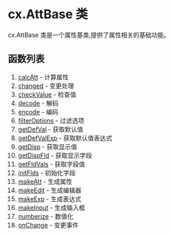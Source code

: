 # cx.AttBase 类

cx.AttBase 类是一个属性基类,提供了属性相关的基础功能。

## 函数列表

1. [calcAtt](./calcAtt/README.md) - 计算属性
2. [changed](./changed/README.md) - 变更处理
3. [checkValue](./checkValue/README.md) - 检查值
4. [decode](./decode/README.md) - 解码
5. [encode](./encode/README.md) - 编码
6. [filterOptions](./filterOptions/README.md) - 过滤选项
7. [getDefVal](./getDefVal/README.md) - 获取默认值
8. [getDefValExp](./getDefValExp/README.md) - 获取默认值表达式
9. [getDisp](./getDisp/README.md) - 获取显示值
10. [getDispFld](./getDispFld/README.md) - 获取显示字段
11. [getFldVals](./getFldVals/README.md) - 获取字段值
12. [initFlds](./initFlds/README.md) - 初始化字段
13. [makeAtt](./makeAtt/README.md) - 生成属性
14. [makeEdit](./makeEdit/README.md) - 生成编辑器
15. [makeExp](./makeExp/README.md) - 生成表达式
16. [makeInput](./makeInput/README.md) - 生成输入框
17. [numberize](./numberize/README.md) - 数值化
18. [onChange](./onChange/README.md) - 变更事件 